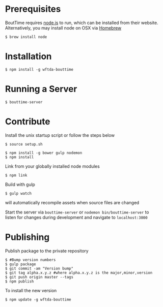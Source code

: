 Prerequisites
===
BoutTime requires [node.js](https://nodejs.org/) to run, which can be installed from their website. Alternatively, you may install node on OSX via [Homebrew](http://brew.sh/)
```
$ brew install node
```

Installation
===
```
$ npm install -g wftda-bouttime
```

Running a Server
===
```
$ bouttime-server
```

Contribute
===
Install the unix startup script or follow the steps below

```
$ source setup.sh
```

```
$ npm install -g bower gulp nodemon
$ npm install
```

Link from your globally installed node modules

```
$ npm link
```

Build with gulp

```
$ gulp watch
```

will automatically recompile assets when source files are changed

Start the server via `bouttime-server` or `nodemon bin/bouttime-server` to listen for changes during development and navigate to `localhost:3000`

Publishing
===
Publish package to the private repository

```
$ #Bump version numbers
$ gulp package
$ git commit -am "Version bump"
$ git tag alpha.x.y.z #where alpha.x.y.z is the major,minor,version
$ git push origin master --tags
$ npm publish
```

To install the new version
```
$ npm update -g wftda-bouttime
```
